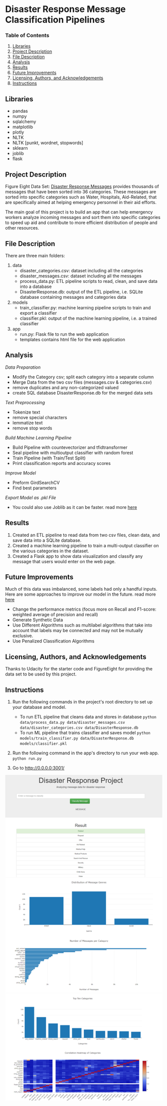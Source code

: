 # Disaster Response Message Classification Pipelines

### Table of Contents

1. [Libraries](#Libraries)
2. [Project Description](#ProjectDescription)
3. [File Description](#FileDescription)
4. [Analysis](#Analysis)
5. [Results](#Results)
6. [Future Improvements](#FutureImprovements)
7. [Licensing, Authors, and Acknowledgements](#Licensing)
8. [Instructions](#Instructions)


## Libraries <a name="Libraries"></a>
* pandas
* numpy
* sqlalchemy
* matplotlib
* plotly
* NLTK
* NLTK [punkt, wordnet, stopwords]
* sklearn
* joblib
* flask

## Project Description <a name="ProjectDescription"></a>
Figure Eight Data Set:  [Disaster Response Messages](https://www.figure-eight.com/dataset/combined-disaster-response-data/) provides thousands of messages that have been sorted into 36 categories. These messages are sorted into specific categories such as Water, Hospitals, Aid-Related, that are specifically aimed at helping emergency personnel in their aid efforts.

The main goal of this project is to build an app that can help emergency workers analyze incoming messages and sort them into specific categories to speed up aid and contribute to more efficient distribution of people and other resources. 

## File Description <a name="FileDescription"></a>
There are three main folders:

1. data
    - disaster_categories.csv: dataset including all the categories
    - disaster_messages.csv: dataset including all the messages
    - process_data.py: ETL pipeline scripts to read, clean, and save data into a database
    - DisasterResponse.db: output of the ETL pipeline, i.e. SQLite database containing messages and categories data
2. models
    - train_classifier.py: machine learning pipeline scripts to train and export a classifier
    - classifier.pkl: output of the machine learning pipeline, i.e. a trained classifier
3. app
    - run.py: Flask file to run the web application
    - templates contains html file for the web application

## Analysis <a name="Analysis"></a>
*Data Preparation*
- Modify the Category csv; split each category into a separate column
- Merge Data from the two csv files (messages.csv & categories.csv)
- remove duplicates and any non-categorized valued
- create SQL database DisasterResponse.db for the merged data sets

*Text Preprocessing*
- Tokenize text
- remove special characters
- lemmatize text
- remove stop words

*Build Machine Learning Pipeline*
- Build Pipeline with countevectorizer and tfidtransformer
- Seal pipeline with multioutput classifier with random forest 
- Train Pipeline (with Train/Test Split)
- Print classification reports and accuracy scores

*Improve Model*
- Preform GirdSearchCV
- Find best parameters

*Export Model as .pkl File*
- You could also use Joblib as it can be faster. read more [here](https://stackoverflow.com/questions/12615525/what-are-the-different-use-cases-of-joblib-versus-pickle)

## Results <a name="Results"></a>
1. Created an ETL pipeline to read data from two csv files, clean data, and save data into a SQLite database.
2. Created a machine learning pipeline to train a multi-output classifier on the various categories in the dataset.
3. Created a Flask app to show data visualization and classify any message that users would enter on the web page.

## Future Improvements <a name="FutureImprovements"></a>
Much of this data was imbalanced, some labels had only a handful inputs. Here are some approaches to improve our model in the future. read more [here](https://machinelearningmastery.com/tactics-to-combat-imbalanced-classes-in-your-machine-learning-dataset/)
- Change the performance metrics (focus more on Recall and F1-score: weighted average of precision and recall)
- Generate Synthetic Data
- Use Different Algorithms such as multilabel algorithms that take into account that labels may be connected and may not be mutually exclusive.
- Use Penalized Classification Algorithms

## Licensing, Authors, and Acknowledgements <a name="Licensing"></a>
Thanks to Udacity for the starter code and FigureEight for providing the data set to be used by this project.


## Instructions <a name="Instructions"></a>
1. Run the following commands in the project's root directory to set up your database and model.

    - To run ETL pipeline that cleans data and stores in database
        `python data/process_data.py data/disaster_messages.csv data/disaster_categories.csv data/DisasterResponse.db`
    - To run ML pipeline that trains classifier and saves model
        `python models/train_classifier.py data/DisasterResponse.db models/classifier.pkl`

2. Run the following command in the app's directory to run your web app.
    `python run.py`

3. Go to http://0.0.0.0:3001/

![alt text](https://github.com/Katba-Caroline/Disaster_Response_Message_Classification_Pipelines/blob/master/images/Screenshot%20(98).png)
![alt text](https://github.com/Katba-Caroline/Disaster_Response_Message_Classification_Pipelines/blob/master/images/Screenshot%20(96).png)
![alt text](https://github.com/Katba-Caroline/Disaster_Response_Message_Classification_Pipelines/blob/master/images/Screenshot%20(97).png)

